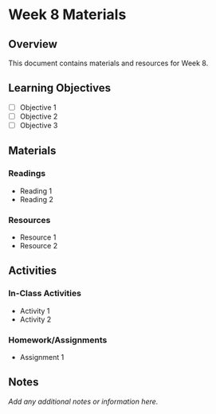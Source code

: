 # Week 8 Materials

## Overview

This document contains materials and resources for Week 8.

## Learning Objectives

- [ ] Objective 1
- [ ] Objective 2
- [ ] Objective 3

## Materials

### Readings

- Reading 1
- Reading 2

### Resources

- Resource 1
- Resource 2

## Activities

### In-Class Activities

- Activity 1
- Activity 2

### Homework/Assignments

- Assignment 1

## Notes

*Add any additional notes or information here.*